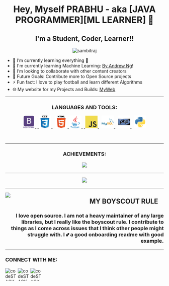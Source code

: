 <h1 align= "center"> Hey, Myself PRABHU - aka [JAVA PROGRAMMER][ML LEARNER] 👋</h1>

<h2 align = "center"> I'm a Student, Coder, Learner!!</h2>

<p align="center"> <img src="https://komarev.com/ghpvc/?username=PRABHU-OFFICIAL&label=Profile%20views&color=0e75b6&style=flat" alt="sambitraj" /> </p>


- 🌱 I’m currently learning everything 🤣
- 🔭 I'm currently learning Machine Learning: [By Andrew Ng][Access_Playlist]!
- 👯 I’m looking to collaborate with other content creators
- 🥅 Future Goals: Contribute more to Open Source projects
- ⚡ Fun fact: I love to play football and learn different Algorithms
- 🌐 My website for my Projects and Builds: [MyWeb]

---

<h3 align="center">LANGUAGES AND TOOLS:</h3>

<p align="center"> <a href="https://getbootstrap.com" target="_blank"> <img src="https://raw.githubusercontent.com/devicons/devicon/master/icons/bootstrap/bootstrap-plain-wordmark.svg" alt="bootstrap" width="40" height="40"/> </a> &nbsp;<a href="https://www.w3schools.com/css/" target="_blank"> <img src="https://raw.githubusercontent.com/devicons/devicon/master/icons/css3/css3-original-wordmark.svg" alt="css3" width="40" height="40"/> </a>&nbsp; <a href="https://www.w3.org/html/" target="_blank"> <img src="https://raw.githubusercontent.com/devicons/devicon/master/icons/html5/html5-original-wordmark.svg" alt="html5" width="40" height="40"/> </a> <a href="https://www.java.com" target="_blank"> <img src="https://raw.githubusercontent.com/devicons/devicon/master/icons/java/java-original.svg" alt="java" width="40" height="40"/> </a> &nbsp;<a href="https://developer.mozilla.org/en-US/docs/Web/JavaScript" target="_blank"> <img src="https://raw.githubusercontent.com/devicons/devicon/master/icons/javascript/javascript-original.svg" alt="javascript" width="40" height="40"/> </a>&nbsp; <a href="https://www.mysql.com/" target="_blank"> <img src="https://raw.githubusercontent.com/devicons/devicon/master/icons/mysql/mysql-original-wordmark.svg" alt="mysql" width="40" height="40"/> </a>&nbsp; <a href="https://www.php.net" target="_blank"> <img src="https://raw.githubusercontent.com/devicons/devicon/master/icons/php/php-original.svg" alt="php" width="40" height="40"/> </a>&nbsp; <a href="https://www.python.org" target="_blank"> <img src="https://raw.githubusercontent.com/devicons/devicon/master/icons/python/python-original.svg" alt="python" width="40" height="40"/> </a> </p>
<br />

[Access_Playlist]: https://www.youtube.com/playlist?list=PLLssT5z_DsK-h9vYZkQkYNWcItqhlRJLN
[youtube]: https://www.youtube.com/channel/UCTO_I6FlIhfU7aN2uZRcfXg/
[instagram]: https://www.instagram.com/i_am_freak_treat/
[linkedin]: https://www.linkedin.com/in/prabhu-prasad-73b870189/
[MyWeb]: https://lituplayer.wixsite.com/website-1/

---

<h3 align="center">ACHIEVEMENTS:</h3>

<p align="center"><image src = "https://camo.githubusercontent.com/943395c670908eb6067428c50910566c6090d18501e06b796fa459c95ca8cfc8/68747470733a2f2f6769746875622d70726f66696c652d74726f7068792e76657263656c2e6170702f3f757365726e616d653d73616d62697472616a267468656d653d64726163756c61"></p>
  
---

<p align="center"><image src = "https://github-readme-stats.vercel.app/api?username=PRABHU-OFFICIAL&&show_icons=true&title_color=ffffff&icon_color=bb2acf&text_color=daf7dc&bg_color=151515"></p>
  
---
<p>
  <img width="250" align='left' src="https://github.com/WaylonWalker/WaylonWalker/blob/main/icon/hacktoberfest.png?raw=true">
</p>
  
<h2 align = "center">MY BOYSCOUT RULE</h2>

<h3 align = "right">I love open source.  I am not a heavy maintainer of any large libraries, but I really like the boyscout rule.  I contribute to things as I come across issues that I think other people might struggle with. I 💕 a good onboarding readme with good example.</h3>

---
 

### CONNECT WITH ME:

[<image align="left" alt="codeSTACKr | YouTube" width="40" height="40" src="https://cdn.jsdelivr.net/npm/simple-icons@v3/icons/youtube.svg" />][youtube]
[<image align="left" alt="codeSTACKr | LinkedIn" width="40" height="40" src="https://cdn.jsdelivr.net/npm/simple-icons@v3/icons/linkedin.svg" />][linkedin]
[<image align="left" alt="codeSTACKr | Instagram" width="40" height="40" src="https://cdn.jsdelivr.net/npm/simple-icons@v3/icons/instagram.svg" />][instagram]

